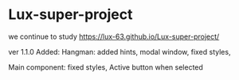 # Lux-super-project
we continue to study
https://lux-63.github.io/Lux-super-project/

ver 1.1.0
Added:
Hangman:
added hints,
modal window,
fixed styles,

Main component:
fixed styles,
Active button when selected